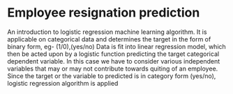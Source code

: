 # Employee resignation prediction
An introduction to logistic regression machine learning algorithm.
It is applicable on categorical data and determines the target in the form of binary form, eg- (1/0),(yes/no)
Data is fit into linear regression model, which then be acted upon by a logistic function predicting the target categorical dependent variable.
In this case we have to consider various independent variables that may or may not contribute towards quiting of an employee.
Since the target or the variable to predicted is in category form (yes/no), logistic regression algorithm is applied
